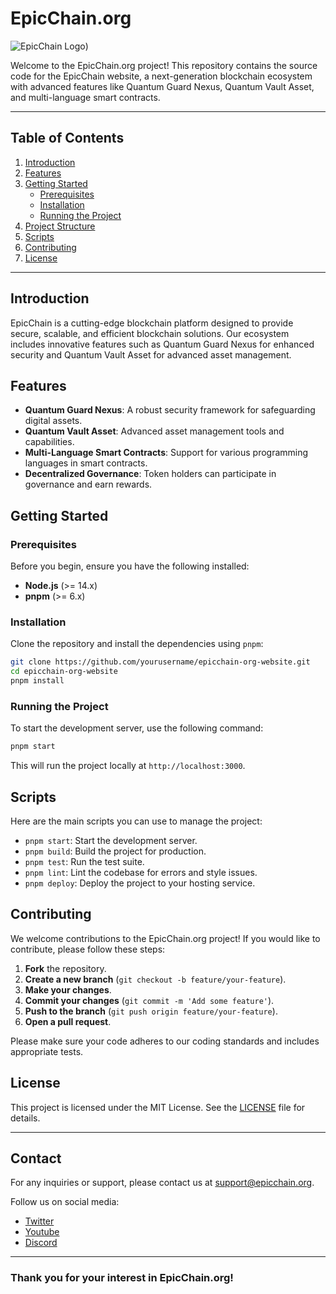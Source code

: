 # EpicChain.org

![EpicChain Logo](https://avatars.githubusercontent.com/u/114784254))

Welcome to the EpicChain.org project! This repository contains the source code for the EpicChain website, a next-generation blockchain ecosystem with advanced features like Quantum Guard Nexus, Quantum Vault Asset, and multi-language smart contracts.

---

## Table of Contents

1. [Introduction](#introduction)
2. [Features](#features)
3. [Getting Started](#getting-started)
    - [Prerequisites](#prerequisites)
    - [Installation](#installation)
    - [Running the Project](#running-the-project)
4. [Project Structure](#project-structure)
5. [Scripts](#scripts)
6. [Contributing](#contributing)
7. [License](#license)

---

## Introduction

EpicChain is a cutting-edge blockchain platform designed to provide secure, scalable, and efficient blockchain solutions. Our ecosystem includes innovative features such as Quantum Guard Nexus for enhanced security and Quantum Vault Asset for advanced asset management.

## Features

- **Quantum Guard Nexus**: A robust security framework for safeguarding digital assets.
- **Quantum Vault Asset**: Advanced asset management tools and capabilities.
- **Multi-Language Smart Contracts**: Support for various programming languages in smart contracts.
- **Decentralized Governance**: Token holders can participate in governance and earn rewards.

## Getting Started

### Prerequisites

Before you begin, ensure you have the following installed:

- **Node.js** (>= 14.x)
- **pnpm** (>= 6.x)

### Installation

Clone the repository and install the dependencies using `pnpm`:

```sh
git clone https://github.com/yourusername/epicchain-org-website.git
cd epicchain-org-website
pnpm install
```

### Running the Project

To start the development server, use the following command:

```sh
pnpm start
```

This will run the project locally at `http://localhost:3000`.


## Scripts

Here are the main scripts you can use to manage the project:

- `pnpm start`: Start the development server.
- `pnpm build`: Build the project for production.
- `pnpm test`: Run the test suite.
- `pnpm lint`: Lint the codebase for errors and style issues.
- `pnpm deploy`: Deploy the project to your hosting service.

## Contributing

We welcome contributions to the EpicChain.org project! If you would like to contribute, please follow these steps:

1. **Fork** the repository.
2. **Create a new branch** (`git checkout -b feature/your-feature`).
3. **Make your changes**.
4. **Commit your changes** (`git commit -m 'Add some feature'`).
5. **Push to the branch** (`git push origin feature/your-feature`).
6. **Open a pull request**.

Please make sure your code adheres to our coding standards and includes appropriate tests.

## License

This project is licensed under the MIT License. See the [LICENSE](LICENSE) file for details.

---

## Contact

For any inquiries or support, please contact us at [support@epicchain.org](mailto:support@epicchain.org).

Follow us on social media:

- [Twitter](https://twitter.com/epicchainlabs)
- [Youtube](https://youtube.com/epicchainlabs)
- [Discord](https://discord.com/invite/vM7GkUJX)

---


### Thank you for your interest in EpicChain.org!
